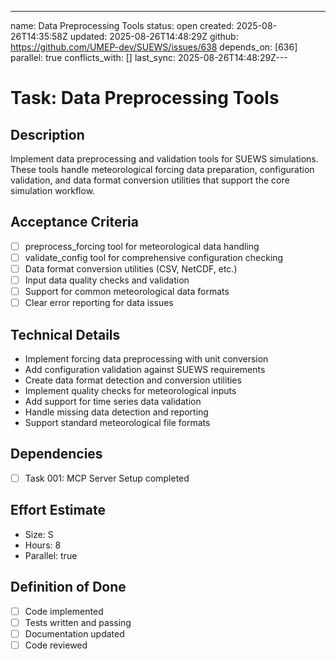 ---
name: Data Preprocessing Tools
status: open
created: 2025-08-26T14:35:58Z
updated: 2025-08-26T14:48:29Z
github: https://github.com/UMEP-dev/SUEWS/issues/638
depends_on: [636]
parallel: true
conflicts_with: []
last_sync: 2025-08-26T14:48:29Z---

# Task: Data Preprocessing Tools

## Description
Implement data preprocessing and validation tools for SUEWS simulations. These tools handle meteorological forcing data preparation, configuration validation, and data format conversion utilities that support the core simulation workflow.

## Acceptance Criteria
- [ ] preprocess_forcing tool for meteorological data handling
- [ ] validate_config tool for comprehensive configuration checking
- [ ] Data format conversion utilities (CSV, NetCDF, etc.)
- [ ] Input data quality checks and validation
- [ ] Support for common meteorological data formats
- [ ] Clear error reporting for data issues

## Technical Details
- Implement forcing data preprocessing with unit conversion
- Add configuration validation against SUEWS requirements
- Create data format detection and conversion utilities
- Implement quality checks for meteorological inputs
- Add support for time series data validation
- Handle missing data detection and reporting
- Support standard meteorological file formats

## Dependencies
- [ ] Task 001: MCP Server Setup completed

## Effort Estimate
- Size: S
- Hours: 8
- Parallel: true

## Definition of Done
- [ ] Code implemented
- [ ] Tests written and passing
- [ ] Documentation updated
- [ ] Code reviewed
